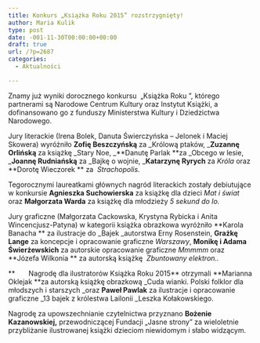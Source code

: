 ```yaml
---
title: Konkurs „Książka Roku 2015” rozstrzygnięty!
author: Maria Kulik
type: post
date: -001-11-30T00:00:00+00:00
draft: true
url: /?p=2687
categories:
  - Aktualności

---
```

 

Znamy już wyniki dorocznego konkursu  „Książka Roku ”, którego partnerami są Narodowe Centrum Kultury oraz Instytut Książki, a dofinansowano go z funduszy Ministerstwa Kultury i Dziedzictwa Narodowego.

Jury literackie (Irena Bolek, Danuta Świerczyńska – Jelonek i Maciej Skowera) wyróżniło **Zofię Beszczyńską** za _Królową ptaków, _**Zuzannę Orlińską** za książkę _Stary Noe, _**Danutę Parlak **za _Obcego w lesie, _**Joannę Rudniańską** za _Bajkę o wojnie, _**Katarzynę Ryrych** za _Króla_ oraz **Dorotę Wieczorek ** za  _Strachopolis._

Tegorocznymi laureatkami głównych nagród literackich zostały debiutujące w konkursie **Agnieszka Suchowierska** za książkę dla dzieci _Mat i świat_ oraz **Małgorzata Warda** za książkę dla młodzieży _5 sekund do Io._

Jury graficzne (Małgorzata Cackowska, Krystyna Rybicka i Anita Wincencjusz-Patyna) w kategorii książka obrazkowa wyróżniło **Karola Banacha ** za ilustracje do _Bajek _autorstwa Erny Rosenstein, **Grażkę Lange** za koncepcje i opracowanie graficzne _Warszawy_, **Monikę i Adama Świerżewskich** za autorskie opracowanie graficzne _Mmmmm_ oraz **Józefa Wilkonia ** za autorską książkę  _Zbuntowany elektron.._

**       Nagrodę dla ilustratorów Książka Roku 2015** otrzymali **Marianna Oklejak **za autorską książkę obrazkową _Cuda wianki. Polski folklor dla młodszych i starszych _oraz **Paweł Pawlak** za ilustracje i opracowanie graficzne _13 bajek z królestwa Lailonii _Leszka Kołakowskiego.

Nagrodę za upowszechnianie czytelnictwa przyznano **Bożenie Kazanowskiej,** przewodniczącej Fundacji „Jasne strony” za wieloletnie przybliżanie ilustrowanej książki dzieciom niewidomym i słabo widzącym.

 

 

 

